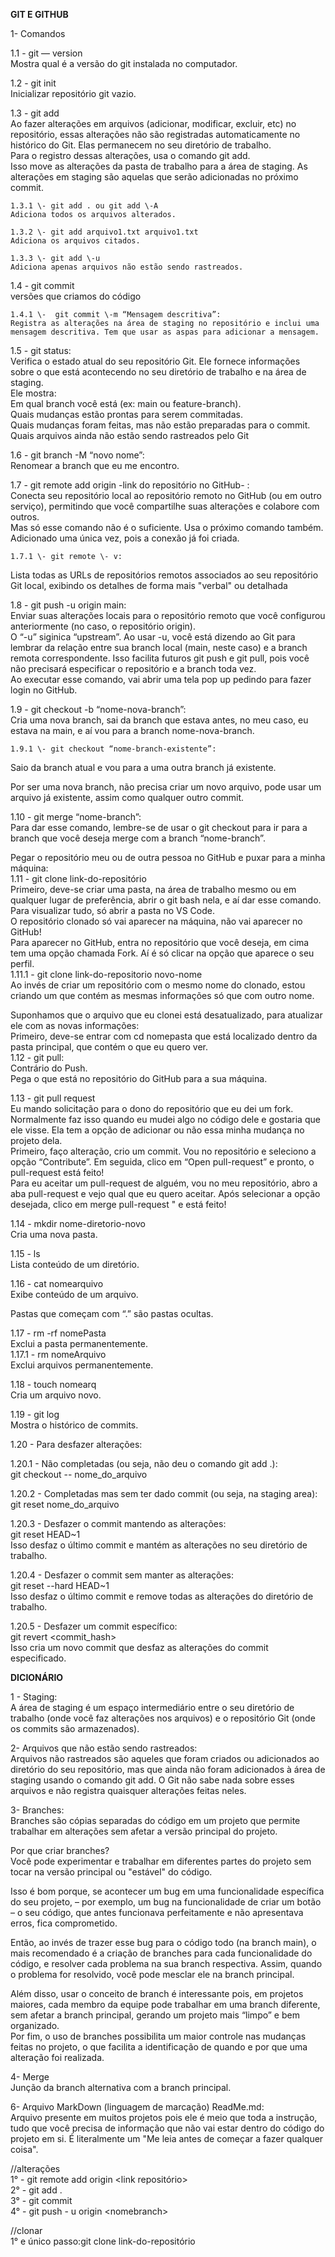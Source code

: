 **GIT E GITHUB**

1- Comandos

1.1 \- git — version  
Mostra qual é a versão do git instalada no computador.

1.2 \-  git init  
Inicializar repositório git vazio.

1.3 \- git add  
Ao fazer alterações em arquivos (adicionar, modificar, excluir, etc) no repositório, essas alterações não são registradas automaticamente no histórico do Git. Elas permanecem no seu diretório de trabalho.  
Para o registro dessas alterações, usa o comando git add.  
Isso move as alterações da pasta de trabalho para a área de staging. As alterações em staging são aquelas que serão adicionadas no próximo commit.

	1.3.1 \- git add . ou git add \-A  
	Adiciona todos os arquivos alterados.

	1.3.2 \- git add arquivo1.txt arquivo1.txt   
	Adiciona os arquivos citados.

	1.3.3 \- git add \-u  
	Adiciona apenas arquivos não estão sendo rastreados.

1.4 \- git commit  
versões que criamos do código

	1.4.1 \-  git commit \-m “Mensagem descritiva”:   
	Registra as alterações na área de staging no repositório e inclui uma mensagem descritiva. Tem que usar as aspas para adicionar a mensagem.

1.5 \-  git status:   
Verifica o estado atual do seu repositório Git. Ele fornece informações sobre o que está acontecendo no seu diretório de trabalho e na área de staging.  
Ele mostra:  
Em qual branch você está (ex: main ou feature-branch).  
Quais mudanças estão prontas para serem commitadas.  
Quais mudanças foram feitas, mas não estão preparadas para o commit.  
Quais arquivos ainda não estão sendo rastreados pelo Git

1.6 \- git branch \-M “novo nome”:  
Renomear a branch que eu me encontro.

1.7 \- git remote add origin \-link do repositório no GitHub- :  
Conecta seu repositório local ao repositório remoto no GitHub (ou em outro serviço), permitindo que você compartilhe suas alterações e colabore com outros.  
Mas só esse comando não é o suficiente. Usa o próximo comando também.  
Adicionado uma única vez, pois a conexão já foi criada.

	1.7.1 \- git remote \- v:  
Lista todas as URLs de repositórios remotos associados ao seu repositório Git local, exibindo os detalhes de forma mais "verbal" ou detalhada

1.8 \- git push \-u origin main:  
Enviar suas alterações locais para o repositório remoto que você configurou anteriormente (no caso, o repositório origin).   
 O “-u” siginica “upstream”. Ao usar \-u, você está dizendo ao Git para lembrar da relação entre sua branch local (main, neste caso) e a branch remota correspondente. Isso facilita futuros git push e git pull, pois você não precisará especificar o repositório e a branch toda vez.   
Ao executar esse comando, vai abrir uma tela pop up pedindo para fazer login no GitHub.

1.9 \- git checkout \-b “nome-nova-branch”:  
Cria uma nova branch, sai da branch que estava antes, no meu caso, eu estava na main, e aí vou para a branch nome-nova-branch. 

 	1.9.1 \- git checkout “nome-branch-existente”:  
Saio da branch atual e vou para a uma outra branch já existente.

Por ser uma nova branch, não precisa criar um novo arquivo, pode usar um arquivo já existente, assim como qualquer outro commit. 

1.10 \- git merge “nome-branch”:  
Para dar esse comando, lembre-se de usar o git checkout para ir para a branch que você deseja merge com a branch “nome-branch”.

Pegar o repositório meu ou de outra pessoa no GitHub e puxar para a minha máquina:  
1.11 \- git clone link-do-repositório  
Primeiro, deve-se criar uma pasta, na área de trabalho mesmo ou em qualquer lugar de preferência, abrir o git bash nela, e aí dar esse comando. Para visualizar tudo, só abrir a pasta no VS Code.  
O repositório clonado só vai aparecer na máquina, não vai aparecer no GitHub\!  
Para aparecer no GitHub, entra no repositório que você deseja, em cima tem uma opção chamada Fork. Aí é só clicar na opção que aparece o seu perfil.  
	1.11.1 \- git clone link-do-repositorio novo-nome  
	Ao invés de criar um repositório com o mesmo nome do clonado, estou criando um que contém as mesmas informações só que com outro nome.

Suponhamos que o arquivo que eu clonei está desatualizado, para atualizar ele com as novas informações:  
Primeiro, deve-se entrar com cd nomepasta que está localizado dentro da pasta principal, que contém o que eu quero ver.   
1.12 \- git pull:  
Contrário do Push.  
Pega o que está no repositório do GitHub para a sua máquina.

1.13 \- git pull request  
Eu mando solicitação para o dono do repositório que eu dei um fork. Normalmente faz isso quando eu mudei algo no código dele e gostaria que ele visse. Ela tem a opção de adicionar ou não essa minha mudança no projeto dela.  
Primeiro, faço alteração, crio um commit. Vou no repositório e seleciono a opção “Contribute”. Em seguida, clico em “Open pull-request” e pronto, o pull-request está feito\!  
Para eu aceitar um pull-request de alguém, vou no meu repositório, abro a aba pull-request e vejo qual que eu quero aceitar. Após selecionar a opção desejada, clico em merge pull-request " e está feito\!

1.14 \- mkdir nome-diretorio-novo  
Cria uma nova pasta.

1.15 \-  ls  
Lista conteúdo de um diretório.

1.16 \- cat nomearquivo  
Exibe conteúdo de um arquivo.

Pastas que começam com “.” são pastas ocultas. 

1.17 \- rm \-rf nomePasta  
Exclui a pasta permanentemente.  
	1.17.1 \- rm nomeArquivo  
	Exclui arquivos permanentemente.

1.18 \- touch nomearq  
Cria um arquivo novo.

1.19 \- git log  
Mostra o histórico de commits.

1.20 \- Para desfazer alterações:

1.20.1 \-  Não completadas (ou seja, não deu o comando git add .):  
git checkout \-- nome\_do\_arquivo

1.20.2 \- Completadas mas sem ter dado commit (ou seja, na staging area):   
	git reset nome\_do\_arquivo

1.20.3 \- Desfazer o commit mantendo as alterações:   
	git reset HEAD\~1  
	Isso desfaz o último commit e mantém as alterações no seu diretório de trabalho.

1.20.4 \- Desfazer o commit sem manter as alterações:  
	git reset \--hard HEAD\~1  
	Isso desfaz o último commit e remove todas as alterações do diretório de trabalho.

1.20.5 \- Desfazer um commit específico:   
	git revert \<commit\_hash\>  
	Isso cria um novo commit que desfaz as alterações do commit especificado.

	

**DICIONÁRIO**

1 \- Staging:  
A área de staging é um espaço intermediário entre o seu diretório de trabalho (onde você faz alterações nos arquivos) e o repositório Git (onde os commits são armazenados). 

2- Arquivos que não estão sendo rastreados:  
Arquivos não rastreados são aqueles que foram criados ou adicionados ao diretório do seu repositório, mas que ainda não foram adicionados à área de staging usando o comando git add. O Git não sabe nada sobre esses arquivos e não registra quaisquer alterações feitas neles.

3- Branches:  
Branches são cópias separadas do código em um projeto que permite trabalhar em alterações sem afetar a versão principal do projeto.

Por que criar branches?  
Você pode experimentar e trabalhar em diferentes partes do projeto sem tocar na versão principal ou "estável" do código.

Isso é bom porque, se acontecer um bug em uma funcionalidade específica do seu projeto,  – por exemplo, um bug na funcionalidade de criar um botão – o seu código, que antes funcionava perfeitamente e não apresentava erros, fica comprometido.

Então, ao invés de trazer esse bug para o código todo (na branch main), o mais recomendado é a criação de branches para cada funcionalidade do código, e resolver cada problema na sua branch respectiva. Assim, quando o problema for resolvido, você pode mesclar ele na branch principal. 

Além disso, usar o conceito de branch é interessante pois, em projetos maiores, cada membro da equipe pode trabalhar em uma branch diferente, sem afetar a branch principal, gerando um projeto mais “limpo” e bem organizado.   
Por fim, o uso de branches possibilita um maior controle nas mudanças feitas no projeto, o que facilita a identificação de quando e por que uma alteração foi realizada.

4- Merge  
Junção da branch alternativa com a branch principal.

6- Arquivo MarkDown (linguagem de marcação) ReadMe.md:  
Arquivo presente em muitos projetos pois ele é meio que toda a instrução, tudo que você precisa de informação que não vai estar dentro do código do projeto em si. É literalmente um "Me leia antes de começar a fazer qualquer coisa".

//alterações  
1° \- git remote add origin \<link repositório\>  
2° \- git add .  
3° \- git commit   
4° \- git push \- u origin \<nomebranch\> 

//clonar  
1° e único passo:git clone link-do-repositório